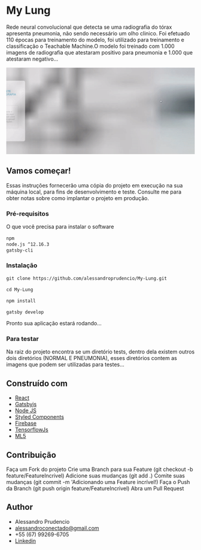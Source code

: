 # My Lung
Rede neural convolucional que detecta se uma radiografia do tórax apresenta pneumonia, não sendo necessário um olho clinico. Foi efetuado 110 épocas para treinamento do modelo, foi utilizado para treinamento e classificação o Teachable Machine.O modelo foi treinado com 1.000 imagens de radiografia que atestaram positivo para pneumonia e 1.000 que atestaram negativo...
 
 <img width="790"  src="https://github.com/alessandroprudencio/My-Lung/blob/master/preview_system.gif" />

## Vamos começar!

Essas instruções fornecerão uma cópia do projeto em execução na sua máquina local, para fins de desenvolvimento e teste. Consulte me  para obter notas sobre como implantar o projeto em produção.



### Pré-requisitos

O que você precisa para instalar o software

```
npm
node.js ^12.16.3
gatsby-cli

```

### Instalação

```
git clone https://github.com/alessandroprudencio/My-Lung.git
```

```
cd My-Lung 
```

```
npm install
```

```
gatsby develop
```

Pronto sua aplicação estará  rodando...

### Para testar

Na raiz do projeto encontra se um diretório tests, dentro dela existem outros dois diretórios (NORMAL E PNEUMONIA), esses diretórios contem as imagens que podem ser utilizadas para testes...

## Construído com

* [React](https://reactnative.dev/)
* [Gatsbyjs](https://www.gatsbyjs.org/)
* [Node JS](https://nodejs.org/)
* [Styled Components](https://styled-components.com/)
* [Firebase](https://firebase.google.com/)
* [TensorflowJs](https://www.tensorflow.org/js)
* [ML5](https://ml5js.org/)

## Contribuição

Faça um Fork do projeto
Crie uma Branch para sua Feature (git checkout -b feature/FeatureIncrivel)
Adicione suas mudanças (git add .)
Comite suas mudanças (git commit -m 'Adicionando uma Feature incrível!)
Faça o Push da Branch (git push origin feature/FeatureIncrivel)
Abra um Pull Request

## Author

* Alessandro Prudencio 
* alessandroconectado@gmail.com
* +55 (67) 99269-6705
* [Linkedin](https://www.linkedin.com/in/alessandro-prudencio/)


